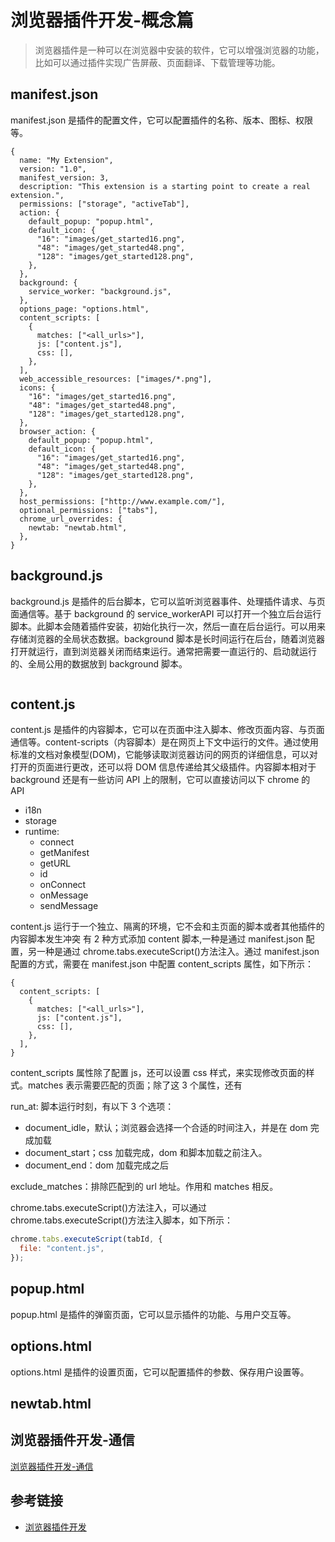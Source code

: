 # 浏览器插件开发-概念篇

> 浏览器插件是一种可以在浏览器中安装的软件，它可以增强浏览器的功能，比如可以通过插件实现广告屏蔽、页面翻译、下载管理等功能。

## manifest.json

manifest.json 是插件的配置文件，它可以配置插件的名称、版本、图标、权限等。

```json5
{
  name: "My Extension",
  version: "1.0",
  manifest_version: 3,
  description: "This extension is a starting point to create a real extension.",
  permissions: ["storage", "activeTab"],
  action: {
    default_popup: "popup.html",
    default_icon: {
      "16": "images/get_started16.png",
      "48": "images/get_started48.png",
      "128": "images/get_started128.png",
    },
  },
  background: {
    service_worker: "background.js",
  },
  options_page: "options.html",
  content_scripts: [
    {
      matches: ["<all_urls>"],
      js: ["content.js"],
      css: [],
    },
  ],
  web_accessible_resources: ["images/*.png"],
  icons: {
    "16": "images/get_started16.png",
    "48": "images/get_started48.png",
    "128": "images/get_started128.png",
  },
  browser_action: {
    default_popup: "popup.html",
    default_icon: {
      "16": "images/get_started16.png",
      "48": "images/get_started48.png",
      "128": "images/get_started128.png",
    },
  },
  host_permissions: ["http://www.example.com/"],
  optional_permissions: ["tabs"],
  chrome_url_overrides: {
    newtab: "newtab.html",
  },
}
```

## background.js

background.js 是插件的后台脚本，它可以监听浏览器事件、处理插件请求、与页面通信等。基于 background 的 service_workerAPI 可以打开一个独立后台运行脚本。此脚本会随着插件安装，初始化执行一次，然后一直在后台运行。可以用来存储浏览器的全局状态数据。background 脚本是长时间运行在后台，随着浏览器打开就运行，直到浏览器关闭而结束运行。通常把需要一直运行的、启动就运行的、全局公用的数据放到 background 脚本。

```js

```

## content.js

content.js 是插件的内容脚本，它可以在页面中注入脚本、修改页面内容、与页面通信等。content-scripts（内容脚本）是在网页上下文中运行的文件。通过使用标准的文档对象模型(DOM)，它能够读取浏览器访问的网页的详细信息，可以对打开的页面进行更改，还可以将 DOM 信息传递给其父级插件。内容脚本相对于 background 还是有一些访问 API 上的限制，它可以直接访问以下 chrome 的 API

- i18n
- storage
- runtime:
  - connect
  - getManifest
  - getURL
  - id
  - onConnect
  - onMessage
  - sendMessage

content.js 运行于一个独立、隔离的环境，它不会和主页面的脚本或者其他插件的内容脚本发生冲突 有 2 种方式添加 content 脚本,一种是通过 manifest.json 配置，另一种是通过 chrome.tabs.executeScript()方法注入。通过 manifest.json 配置的方式，需要在 manifest.json 中配置 content_scripts 属性，如下所示：

```json5
{
  content_scripts: [
    {
      matches: ["<all_urls>"],
      js: ["content.js"],
      css: [],
    },
  ],
}
```

content_scripts 属性除了配置 js，还可以设置 css 样式，来实现修改页面的样式。matches 表示需要匹配的页面；除了这 3 个属性，还有

run_at: 脚本运行时刻，有以下 3 个选项：

- document_idle，默认；浏览器会选择一个合适的时间注入，并是在 dom 完成加载
- document_start；css 加载完成，dom 和脚本加载之前注入。
- document_end：dom 加载完成之后

exclude_matches：排除匹配到的 url 地址。作用和 matches 相反。

chrome.tabs.executeScript()方法注入，可以通过 chrome.tabs.executeScript()方法注入脚本，如下所示：

```js
chrome.tabs.executeScript(tabId, {
  file: "content.js",
});
```

## popup.html

popup.html 是插件的弹窗页面，它可以显示插件的功能、与用户交互等。

## options.html

options.html 是插件的设置页面，它可以配置插件的参数、保存用户设置等。

## newtab.html

## 浏览器插件开发-通信

[浏览器插件开发-通信](./浏览器插件开发-通信篇.md)

## 参考链接

- [浏览器插件开发](https://mp.weixin.qq.com/s/QUgT5bGRutstyo0l6nHFfg)
